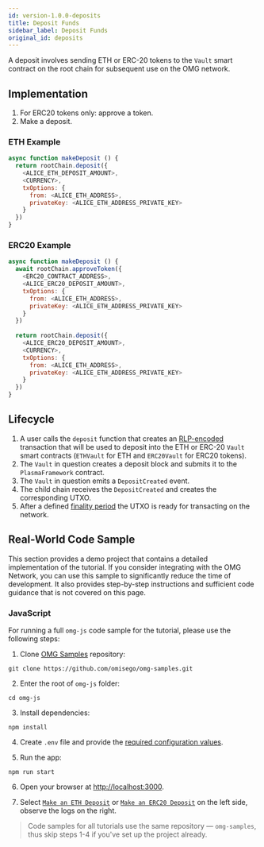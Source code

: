 ```yaml
---
id: version-1.0.0-deposits
title: Deposit Funds
sidebar_label: Deposit Funds
original_id: deposits
---
```


A deposit involves sending ETH or ERC-20 tokens to the `Vault` smart contract on the root chain for subsequent use on the OMG network.

## Implementation

1. For ERC20 tokens only: approve a token. 
2. Make a deposit.

### ETH Example

<!--DOCUSAURUS_CODE_TABS-->
<!-- JavaScript -->

```js
async function makeDeposit () {
  return rootChain.deposit({
    <ALICE_ETH_DEPOSIT_AMOUNT>,
    <CURRENCY>,
    txOptions: {
      from: <ALICE_ETH_ADDRESS>,
      privateKey: <ALICE_ETH_ADDRESS_PRIVATE_KEY>
    }
  })
}
```

<!--END_DOCUSAURUS_CODE_TABS-->

### ERC20 Example

<!--DOCUSAURUS_CODE_TABS-->
<!-- JavaScript -->

```js
async function makeDeposit () {
  await rootChain.approveToken({
    <ERC20_CONTRACT_ADDRESS>,
    <ALICE_ERC20_DEPOSIT_AMOUNT>,
    txOptions: {
      from: <ALICE_ETH_ADDRESS>,
      privateKey: <ALICE_ETH_ADDRESS_PRIVATE_KEY>
    }
  })
  
  return rootChain.deposit({
    <ALICE_ERC20_DEPOSIT_AMOUNT>,
    <CURRENCY>,
    txOptions: {
      from: <ALICE_ETH_ADDRESS>,
      privateKey: <ALICE_ETH_ADDRESS_PRIVATE_KEY>
    }
  })
}
```

<!--END_DOCUSAURUS_CODE_TABS-->

## Lifecycle

1. A user calls the `deposit` function that creates an [RLP-encoded](https://github.com/ethereum/wiki/wiki/RLP) transaction that will be used to deposit into the ETH or ERC-20 `Vault` smart contracts (`ETHVault` for ETH and `ERC20Vault` for ERC20 tokens).
2. The `Vault` in question creates a deposit block and submits it to the `PlasmaFramework` contract.
3. The `Vault` in question emits a `DepositCreated` event.
4. The child chain receives the `DepositCreated` and creates the corresponding UTXO.
5. After a defined [finality period](glossary#deposit-finality-period) the UTXO is ready for transacting on the network.

## Real-World Code Sample

This section provides a demo project that contains a detailed implementation of the tutorial. If you consider integrating with the OMG Network, you can use this sample to significantly reduce the time of development. It also provides step-by-step instructions and sufficient code guidance that is not covered on this page.

### JavaScript

For running a full `omg-js` code sample for the tutorial, please use the following steps:

1. Clone [OMG Samples](https://github.com/omisego/omg-samples) repository:

```
git clone https://github.com/omisego/omg-samples.git
```

2. Enter the root of `omg-js` folder:

```
cd omg-js
```

3. Install dependencies:

```
npm install
```

4. Create `.env` file and provide the [required configuration values](https://github.com/omisego/omg-samples/tree/master/omg-js#setup).

5. Run the app:

```
npm run start
```

6. Open your browser at [http://localhost:3000](http://localhost:3000). 

7. Select [`Make an ETH Deposit`](https://github.com/omisego/omg-samples/tree/master/omg-js/app/02-deposit-eth) or [`Make an ERC20 Deposit`](https://github.com/omisego/omg-samples/tree/master/omg-js/app/02-deposit-erc20) on the left side, observe the logs on the right.

> Code samples for all tutorials use the same repository — `omg-samples`, thus skip steps 1-4 if you've set up the project already.
